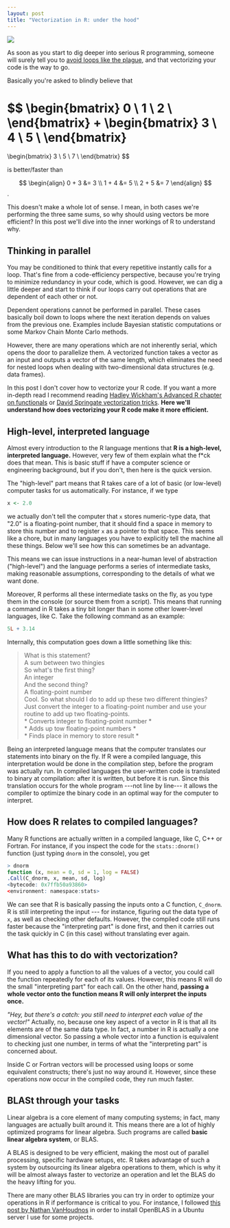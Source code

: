 ```yaml
---
layout: post
title: "Vectorization in R: under the hood"
---
```


![](https://www.quizover.com/jc2012-war/ocw/mirror/col10685_1.2_complete/m21494/pic009.png)

As soon as you start to dig deeper into serious R programming, someone will surely tell you to [avoid loops like the plague](https://yihui.name/en/2010/10/on-the-gory-loops-in-r/), and that vectorizing your code is the way to go.

Basically you're asked to blindly believe that 

$$
\begin{bmatrix}
0 \\
1 \\
2 \\
\end{bmatrix}
+
\begin{bmatrix}
3 \\
4 \\
5 \\
\end{bmatrix}
=
\begin{bmatrix}
3 \\
5 \\
7 \\
\end{bmatrix}
$$

is better/faster than

$$
\begin{align}
0 + 3 &= 3 \\
1 + 4 &= 5 \\
2 + 5 &= 7
\end{align}
$$.

This doesn't make a whole lot of sense. I mean, in both cases we're performing the three same sums, so why should using vectors be more efficient? In this post we'll dive into the inner workings of R to understand why.

<!--more-->

## Thinking in parallel

You may be conditioned to think that every repetitive instantly calls for a loop. That's fine from a code-efficiency perspective, because you're trying to minimize redundancy in your code, which is good. However, we can dig a little deeper and start to think if our loops carry out operations that are dependent of each other or not.

Dependent operations cannot be performed in parallel. These cases basically boil down to loops where the next iteration depends on values from the previous one. Examples include Bayesian statistic computations or some Markov Chain Monte Carlo methods.

However, there are many operations which are not inherently serial, which opens the door to parallelize them. A vectorized function takes a vector as an input and outputs a vector of the same length, which eliminates the need for nested loops when dealing with two-dimensional data structures (e.g. data frames).

In this post I don't cover how to vectorize your R code. If you want a more in-depth read I recommend reading [Hadley Wickham's Advanced R chapter on functionals](http://adv-r.had.co.nz/Functionals.html) or [David Springate vectorization tricks](http://rpubs.com/daspringate/vectorisation). **Here we'll understand how does vectorizing your R code make it more efficient.**

## High-level, interpreted language

Almost every introduction to the R language mentions that **R is a high-level, interpreted language.** However, very few of them explain what the f*ck does that mean. This is basic stuff if have a computer science or engineering background, but if you don't, then here is the quick version.

The "high-level" part means that R takes care of a lot of basic (or low-level) computer tasks for us automatically. For instance, if we type

```R
x <- 2.0
```

we actually don't tell the computer that `x` stores numeric-type data, that "2.0" is a floating-point number, that it should find a space in memory to store this number and to register `x` as a pointer to that space. This seems like a chore, but in many languages you have to explicitly tell the machine all these things. Below we'll see how this can sometimes be an advantage.

This means we can issue instructions in a near-human level of abstraction ("high-level") and the language performs a series of intermediate tasks, making reasonable assumptions, corresponding to the details of what we want done.

Moreover, R performs all these intermediate tasks on the fly, as you type them in the console (or source them from a script). This means that running a command in R takes a tiny bit longer than in some other lower-level languages, like C. Take the following command as an example:

```R
5L + 3.14
```

Internally, this computation goes down a little something like this:

> What is this statement?  
> A sum between two thingies  
> So what's the first thing?  
> An integer  
> And the second thing?  
> A floating-point number  
> Cool. So what should I do to add up these two different thingies?  
> Just convert the integer to a floating-point number and use your routine to add up two floating-points.  
> \* Converts integer to floating-point number \*  
> \* Adds up tow floating-point numbers \*  
> \* Finds place in memory to store result \*  

Being an interpreted language means that the computer translates our statements into binary on the fly. If R were a compiled language, this interpretation would be done in the compilation step, before the program was actually run. In compiled languages the user-written code is translated to binary at compilation: after it is written, but before it is run. Since this translation occurs for the whole program ---not line by line--- it allows the compiler to optimize the binary code in an optimal way for the computer to interpret.

## How does R relates to compiled languages?

Many R functions are actually written in a compiled language, like C, C++ or Fortran. For instance, if you inspect the code for the `stats::dnorm()` function (just typing `dnorm` in the console), you get

```R
> dnorm
function (x, mean = 0, sd = 1, log = FALSE) 
.Call(C_dnorm, x, mean, sd, log)
<bytecode: 0x7ffb50a93860>
<environment: namespace:stats>
```

We can see that R is basically passing the inputs onto a C function, `C_dnorm`. R is still interpreting the input --- for instance, figuring out the data type of `x`, as well as checking other defaults. However, the compiled code still runs faster because the "interpreting part" is done first, and then it carries out the task quickly in C (in this case) without translating ever again. 

## What has this to do with vectorization?

If you need to apply a function to all the values of a vector, you could call the function repeatedly for each of its values. However, this means R will do the small "interpreting part" for each call. On the other hand, **passing a whole vector onto the function means R will only interpret the inputs once.**

*"Hey, but there's a catch: you still need to interpret each value of the vector!"*
Actually, no, because one key aspect of a vector in R is that all its elements are of the same data type. In fact, a number in R is actually a one dimensional vector. So passing a whole vector into a function is equivalent to checking just one number, in terms of what the "interpreting part" is concerned about.

Inside C or Fortran vectors will be processed using loops or some equivalent constructs; there's just no way around it. However, since these operations now occur in the compiled code, they run much faster.

## BLASt through your tasks

Linear algebra is a core element of many computing systems; in fact, many languages are actually built around it. This means there are a lot of highly optimized programs for linear algebra. Such programs are called **basic linear algebra system**, or BLAS.

A BLAS is designed to be very efficient, making the most out of parallel processing, specific hardware setups, etc. R takes advantage of such a system by outsourcing its linear algebra operations to them, which is why it will be almost always faster to vectorize an operation and let the BLAS do the heavy lifting for you.

There are many other BLAS libraries you can try in order to optimize your operations in R if performance is critical to you. For instance, I followed [this post by Nathan VanHoudnos](http://edustatistics.org/nathanvan/2013/07/09/for-faster-r-use-openblas-instead-better-than-atlas-trivial-to-switch-to-on-ubuntu/) in order to install OpenBLAS in a Ubuntu server I use for some projects.